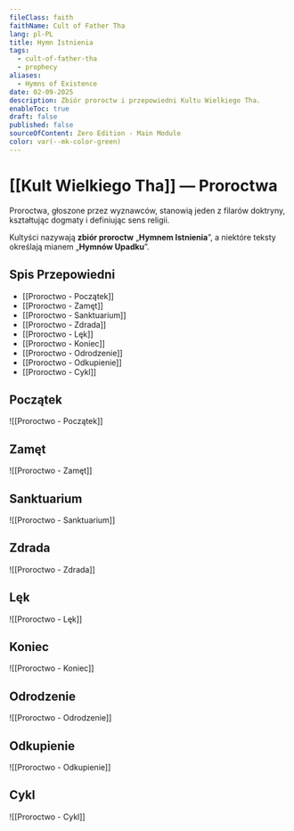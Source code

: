 ```yaml
---
fileClass: faith
faithName: Cult of Father Tha
lang: pl-PL
title: Hymn Istnienia
tags:
  - cult-of-father-tha
  - prophecy
aliases:
  - Hymns of Existence
date: 02-09-2025
description: Zbiór proroctw i przepowiedni Kultu Wielkiego Tha.
enableToc: true
draft: false
published: false
sourceOfContent: Zero Edition - Main Module
color: var(--mk-color-green)
---
```

# [[Kult Wielkiego Tha]] — Proroctwa

Proroctwa, głoszone przez wyznawców, stanowią jeden z filarów doktryny, kształtując dogmaty i definiując sens religii.

Kultyści nazywają **zbiór proroctw** „**Hymnem Istnienia**”, a niektóre teksty określają mianem „**Hymnów Upadku**”.

## Spis Przepowiedni

- [[Proroctwo - Początek]]
- [[Proroctwo - Zamęt]]
- [[Proroctwo - Sanktuarium]]
- [[Proroctwo - Zdrada]]
- [[Proroctwo - Lęk]]
- [[Proroctwo - Koniec]]
- [[Proroctwo - Odrodzenie]]
- [[Proroctwo - Odkupienie]]
- [[Proroctwo - Cykl]]


## Początek

![[Proroctwo - Początek]]

##  Zamęt

![[Proroctwo - Zamęt]]

##  Sanktuarium

![[Proroctwo - Sanktuarium]]

## Zdrada

![[Proroctwo - Zdrada]]


## Lęk

![[Proroctwo - Lęk]]

## Koniec

![[Proroctwo - Koniec]]


## Odrodzenie

![[Proroctwo - Odrodzenie]]


## Odkupienie

![[Proroctwo - Odkupienie]]


## Cykl

![[Proroctwo - Cykl]]


